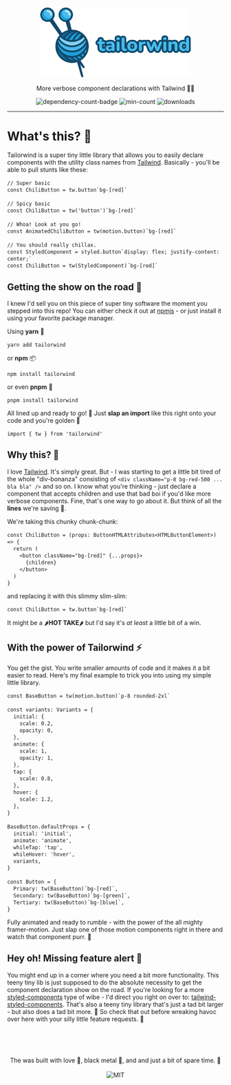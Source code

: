 <p align="center">
  <img alt='tailor-wind' src='.github/assets/logo.png' width='350'/>
  <p align="center">More verbose component declarations with Tailwind 🧶💙</p>
  <p align="center">
    <img alt='dependency-count-badge' src='https://img.shields.io/badge/dependencies-0-blue?style=flat-square' />
    <img alt='min-count' src='https://img.shields.io/bundlephobia/min/tailorwind?style=flat-square' />
    <img alt='downloads' src='https://img.shields.io/npm/dw/tailorwind?style=flat-square' />
  </p>
</div>

<hr>

# What's this? 🧶

Tailorwind is a super tiny little library that allows you to easily declare components with the utility class names from [Tailwind](https://tailwindcss.com/). Basically - you'll be able to pull stunts like these:

```
// Super basic
const ChiliButton = tw.button`bg-[red]`

// Spicy basic
const ChiliButton = tw('button')`bg-[red]`

// Whoa! Look at you go!
const AnimatedChiliButton = tw(motion.button)`bg-[red]`

// You should really chillax.
const StyledComponent = styled.button`display: flex; justify-content: center;`
const ChiliButton = tw(StyledComponent)`bg-[red]`
```

## Getting the show on the road 🍻

I knew I'd sell you on this piece of super tiny software the moment you stepped into this repo! You can either check it out at [npmjs](https://www.npmjs.com/package/tailorwind) - or just install it using your favorite package manager.

Using **yarn** 🧶

```
yarn add tailorwind
```

or **npm** 📦

```
npm install tailorwind
```

or even **pnpm** 🍻

```
pnpm install tailorwind
```

All lined up and ready to go! 🥊 Just **slap an import** like this right onto your code and you're golden 👑

```
import { tw } from 'tailorwind'
```

## Why this? 🤔

I love [Tailwind](https://tailwindcss.com/). It's simply great. But - I was starting to get a little bit tired of the whole "div-bonanza" consisting of `<div className="p-8 bg-red-500 ... bla bla" />` and so on. I know what you're thinking - just declare a component that accepts children and use that bad boi if you'd like more verbose components. Fine, that's one way to go about it. But think of all the **lines** we're saving 💙.

We're taking this chunky chunk-chunk:

```
const ChiliButton = (props: ButtonHTMLAttributes<HTMLButtonElement>) => {
  return (
    <button className="bg-[red]" {...props}>
      {children}
    </button>
  )
}
```

and replacing it with this slimmy slim-slim:

```
const ChiliButton = tw.button`bg-[red]`
```

It might be a 🌶️**HOT TAKE**🌶️ but I'd say it's _at least_ a little bit of a win.

## With the power of Tailorwind ⚡

You get the gist. You write smaller amounts of code and it makes it a bit easier to read. Here's my final example to trick you into using my simple little library.

```
const BaseButton = tw(motion.button)`p-8 rounded-2xl`

const variants: Variants = {
  initial: {
    scale: 0.2,
    opacity: 0,
  },
  animate: {
    scale: 1,
    opacity: 1,
  },
  tap: {
    scale: 0.8,
  },
  hover: {
    scale: 1.2,
  },
}

BaseButton.defaultProps = {
  initial: 'initial',
  animate: 'animate',
  whileTap: 'tap',
  whileHover: 'hover',
  variants,
}

const Button = {
  Primary: tw(BaseButton)`bg-[red]`,
  Secondary: tw(BaseButton)`bg-[green]`,
  Tertiary: tw(BaseButton)`bg-[blue]`,
}
```

Fully animated and ready to rumble - with the power of the all mighty framer-motion. Just slap one of those motion components right in there and watch that component purr. 🧶

## Hey oh! Missing feature alert 🚨

You might end up in a corner where you need a bit more functionality. This teeny tiny lib is just supposed to do the absolute necessity to get the component declaration show on the road. If you're looking for a more [styled-components](https://styled-components.com/) type of wibe - I'd direct you right on over to: [tailwind-styled-components](https://github.com/MathiasGilson/tailwind-styled-component). That's also a teeny tiny library that's just a tad bit larger - but also does a tad bit more. 🍻 So check that out before wreaking havoc over here with your silly little feature requests. 💙

</br></br>

<p align="center"><br>
  The was built with love 🥰, black metal 🎸, and and just a bit of spare time. 💙</br></br>
  <img alt='MIT' src='https://img.shields.io/github/license/ntwigs/tailorwind?style=flat-square' />
</p>
